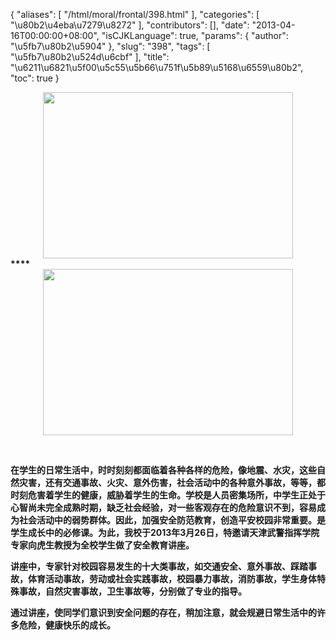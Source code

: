 {
    "aliases": [
        "/html/moral/frontal/398.html"
    ],
    "categories": [
        "\u80b2\u4eba\u7279\u8272"
    ],
    "contributors": [],
    "date": "2013-04-16T00:00:00+08:00",
    "isCJKLanguage": true,
    "params": {
        "author": "\u5fb7\u80b2\u5904"
    },
    "slug": "398",
    "tags": [
        "\u5fb7\u80b2\u524d\u6cbf"
    ],
    "title": "\u6211\u6821\u5f00\u5c55\u5b66\u751f\u5b89\u5168\u6559\u80b2",
    "toc": true
}

**<img
    src="https://cdn.tfls.online/mirror/full/88314f41ec953e5a4abbbee02449af9f86e36658.jpg"
    style="display:block;margin-left:auto;margin-right:auto;"
    decoding="async"
    fetchpriority="auto"
    loading="lazy"
    height="266"
    width="400"
/>****<img
    src="https://cdn.tfls.online/mirror/full/7e6e7ea4d1909e54f0d0cfff65c1f19ec8d0362c.jpg"
    style="display:block;margin-left:auto;margin-right:auto;"
    decoding="async"
    fetchpriority="auto"
    loading="lazy"
    height="266"
    width="400"
/>**




  




**在学生的日常生活中，时时刻刻都面临着各种各样的危险，像地震、水灾，这些自然灾害，还有交通事故、火灾、意外伤害，社会活动中的各种意外事故，等等，都时刻危害着学生的健康，威胁着学生的生命。学校是人员密集场所，中学生正处于心智尚未完全成熟时期，缺乏社会经验，对一些客观存在的危险意识不到，容易成为社会活动中的弱势群体。因此，加强安全防范教育，创造平安校园非常重要。是学生成长中的必修课。为此，我校于2013年3月26日，特邀请天津武警指挥学院专家向虎生教授为全校学生做了安全教育讲座。** 




**讲座中，专家针对校园容易发生的十大类事故，如交通安全、意外事故、踩踏事故，体育活动事故，劳动或社会实践事故，校园暴力事故，消防事故，学生身体特殊事故，自然灾害事故，卫生事故等，分别做了专业的指导。**




**通过讲座，使同学们意识到安全问题的存在，稍加注意，就会规避日常生活中的许多危险，健康快乐的成长。**


